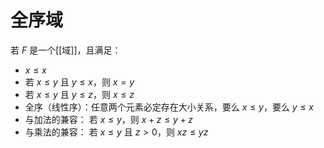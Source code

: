 # 全序域

若 $F$ 是一个[[域]]，且满足：
+ $x \leq x$
+ 若 $x\leq y$ 且 $y \leq x$，则 $x=y$
+ 若 $x\leq y$ 且 $y \leq z$，则 $x \leq z$
+ 全序（线性序）：任意两个元素必定存在大小关系，要么 $x \leq y$，要么 $y \leq x$
+ 与加法的兼容： 若 $x \leq y$，则 $x+z \leq y+z$
+ 与乘法的兼容： 若 $x \leq y$ 且 $z>0$，则 $xz \leq yz$